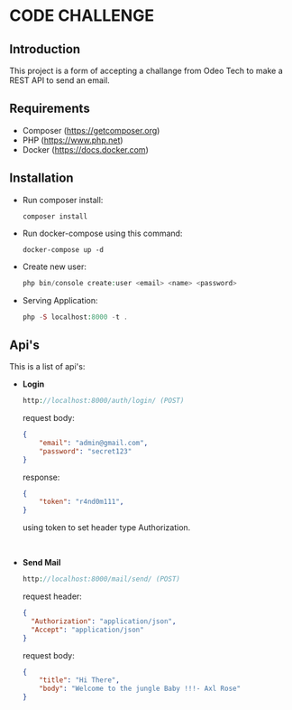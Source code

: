 # CODE CHALLENGE


## Introduction

This project is a form of accepting a challange from Odeo Tech to make a REST API to send an email.


## Requirements

 * Composer (https://getcomposer.org)
 * PHP (https://www.php.net)
 * Docker (https://docs.docker.com)


## Installation
  * Run composer install:
    ```composer
    composer install
    ```
 * Run docker-compose using this command:
    ```docker
    docker-compose up -d
    ```
 * Create new user:
    ```php
    php bin/console create:user <email> <name> <password>
    ```

 * Serving Application:
     ```php
    php -S localhost:8000 -t .
    ```

## Api's

This is a list of api's:
 * **Login**
      ```php
    http://localhost:8000/auth/login/ (POST)
    ```
    request body:
      ```json
      {
          "email": "admin@gmail.com",
          "password": "secret123"
      }
    ```
    response:
      ```json
      {
          "token": "r4nd0m111",
      }
    ```
    using token to set header type Authorization.
  
  <br />

  * **Send Mail**
    ```php
    http://localhost:8000/mail/send/ (POST)
    ```
    request header:
      ```json
    {
        "Authorization": "application/json",
        "Accept": "application/json"
    }
    ```
    request body:
      ```json
      {
          "title": "Hi There",
          "body": "Welcome to the jungle Baby !!!- Axl Rose"
      }
    ```
